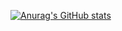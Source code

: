 [![Anurag's GitHub stats](https://github-readme-stats.vercel.app/api?username=g-hor)](https://github.com/anuraghazra/github-readme-stats)

